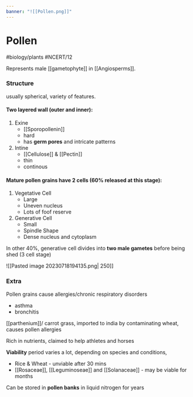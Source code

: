 ```yaml
---
banner: "![[Pollen.png]]"
---
```

# Pollen
#biology/plants #NCERT/12 

Represents male [[gametophyte]] in [[Angiosperms]]. 

### Structure
usually spherical, variety of features.

#### Two layered wall (outer and inner):
1. Exine 
	- [[Sporopollenin]] 
	- hard
	- has **germ pores** and intricate patterns  
1. Intine 
	- [[Cellulose]] & [[Pectin]] 
	- thin
	- continous

#### Mature pollen grains have 2 cells (60% released at this stage):

1. Vegetative Cell
	- Large
	- Uneven nucleus
	- Lots of foof reserve
2. Generative Cell
	- Small
	- Spindle Shape
	- Dense nucleus and cytoplasm

In other 40%, generative cell divides into **two male gametes** before being shed (3 cell stage)

![[Pasted image 20230718194135.png| 250]]

### Extra
Pollen grains cause allergies/chronic respiratory disorders
- asthma
- bronchitis

[[parthenium]]/ carrot grass, imported to india by contaminating wheat, causes pollen allergies

Rich in nutrients, claimed to help athletes and horses

**Viability** period varies a lot, depending on species and conditions,
- Rice & Wheat - unviable after 30 mins
- [[Rosaceae]], [[Leguminoseae]] and [[Solanaceae]] - may be viable for months

Can be stored in **pollen banks** in liquid nitrogen for years